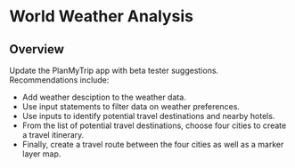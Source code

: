 # World Weather Analysis
## Overview
Update the PlanMyTrip app with beta tester suggestions.  
Recommendations include:
* Add weather desciption to the weather data.
* Use input statements to filter data on weather preferences.
* Use inputs to identify potential travel destinations and nearby hotels.
* From the list of potential travel destinations, choose four cities to create a travel itinerary.
* Finally, create a travel route between the four cities as well as a marker layer map.
